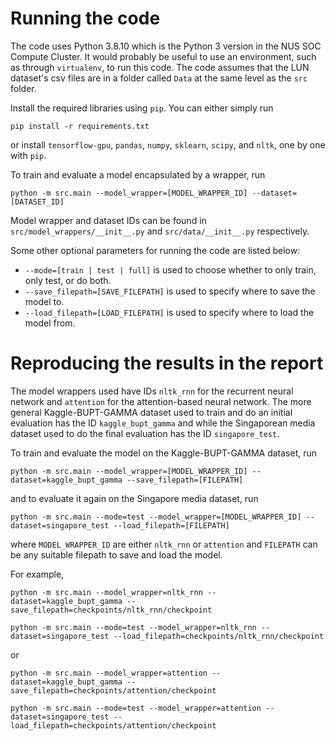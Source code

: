 # Running the code

The code uses Python 3.8.10 which is the Python 3 version in the NUS SOC Compute Cluster. It would probably be useful to use an environment, such as through `virtualenv`, to run this code. The code assumes that the LUN dataset's csv files are in a folder called `Data` at the same level as the `src` folder.

Install the required libraries using `pip`. You can either simply run

`pip install -r requirements.txt`

or install `tensorflow-gpu`, `pandas`, `numpy`, `sklearn`, `scipy`, and `nltk`, one by one with `pip`.

To train and evaluate a model encapsulated by a wrapper, run

`python -m src.main --model_wrapper=[MODEL_WRAPPER_ID] --dataset=[DATASET_ID]`

Model wrapper and dataset IDs can be found in `src/model_wrappers/__init__.py` and `src/data/__init__.py` respectively.

Some other optional parameters for running the code are listed below:

- `--mode=[train | test | full]` is used to choose whether to only train, only test, or do both.
- `--save_filepath=[SAVE_FILEPATH]` is used to specify where to save the model to.
- `--load_filepath=[LOAD_FILEPATH]` is used to specify where to load the model from.

# Reproducing the results in the report

The model wrappers used have IDs `nltk_rnn` for the recurrent neural network and `attention` for the attention-based neural network. The more general Kaggle-BUPT-GAMMA dataset used to train and do an initial evaluation has the ID `kaggle_bupt_gamma` and while the Singaporean media dataset used to do the final evaluation has the ID `singapore_test`.

To train and evaluate the model on the Kaggle-BUPT-GAMMA dataset, run

`python -m src.main --model_wrapper=[MODEL_WRAPPER_ID] --dataset=kaggle_bupt_gamma --save_filepath=[FILEPATH]`

and to evaluate it again on the Singapore media dataset, run

`python -m src.main --mode=test --model_wrapper=[MODEL_WRAPPER_ID] --dataset=singapore_test --load_filepath=[FILEPATH]`

where `MODEL_WRAPPER_ID` are either `nltk_rnn` or `attention` and `FILEPATH` can be any suitable filepath to save and load the model.

For example,

`python -m src.main --model_wrapper=nltk_rnn --dataset=kaggle_bupt_gamma --save_filepath=checkpoints/nltk_rnn/checkpoint`

`python -m src.main --mode=test --model_wrapper=nltk_rnn --dataset=singapore_test --load_filepath=checkpoints/nltk_rnn/checkpoint`

or

`python -m src.main --model_wrapper=attention --dataset=kaggle_bupt_gamma --save_filepath=checkpoints/attention/checkpoint`

`python -m src.main --mode=test --model_wrapper=attention --dataset=singapore_test --load_filepath=checkpoints/attention/checkpoint`
